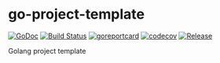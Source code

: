 # go-project-template

[![GoDoc](https://godoc.org/github.com/dakalab/go-project-template?status.svg)](https://pkg.go.dev/github.com/dakalab/go-project-template?tab=doc)
[![Build Status](https://travis-ci.org/dakalab/go-project-template.svg?branch=master)](https://travis-ci.org/dakalab/go-project-template)
[![goreportcard](https://goreportcard.com/badge/github.com/dakalab/go-project-template)](https://goreportcard.com/report/github.com/dakalab/go-project-template)
[![codecov](https://codecov.io/gh/dakalab/go-project-template/branch/master/graph/badge.svg)](https://codecov.io/gh/dakalab/go-project-template)
[![Release](https://img.shields.io/github/release/dakalab/go-project-template.svg)](https://github.com/dakalab/go-project-template/releases)

Golang project template
